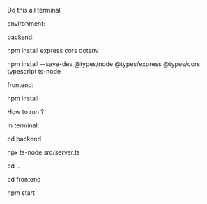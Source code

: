Do this all terminal

environment: 

backend:

npm install express cors dotenv

npm install --save-dev @types/node @types/express @types/cors typescript ts-node

frontend:

npm install

How to run ?

In terminal: 

cd backend

npx ts-node src/server.ts

cd ..

cd frontend

npm start
